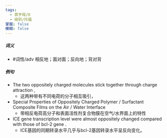 ```yaml
---
tags:
  - 首字母/O
  - 级别/托福
掌握: false
模糊: false
---
```

##### 词义
- #词性/adv  相反地；面对面；反向地；背对背
##### 例句
- The two oppositely charged molecules stick together through charge attraction ,
	- 这两种带有不同电荷的分子相互吸引，
- Special Properties of Oppositely Charged Polymer \/ Surfactant Composite Films on the Air \/ Water Interface
	- 带相反电荷高分子和表面活性剂复合物膜在空气\/水界面上的特性
- ICE gene transcription level were almost oppositely changed compared with those of bcl-2 gene .
	- ICE基因的同期转录水平几乎与bcl-2基因转录水平呈反向变化。
